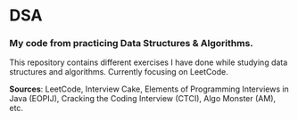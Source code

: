 # DSA
### My code from practicing Data Structures &amp; Algorithms.

This repository contains different exercises I have done while studying data structures and algorithms. Currently focusing on LeetCode.

**Sources**: LeetCode, Interview Cake, Elements of Programming Interviews in Java (EOPIJ), Cracking the Coding Interview (CTCI), Algo Monster (AM), etc.
